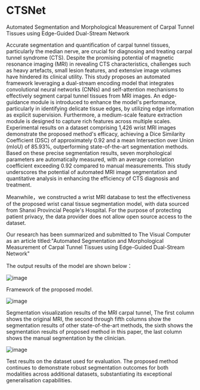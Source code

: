 # CTSNet
Automated Segmentation and Morphological Measurement of Carpal Tunnel Tissues using Edge-Guided Dual-Stream Network

Accurate segmentation and quantification of carpal tunnel tissues, particularly the median nerve, are crucial for diagnosing and treating carpal tunnel syndrome (CTS). Despite the promising potential of magnetic resonance imaging (MRI) in revealing CTS characteristics, challenges such as heavy artefacts, small lesion features, and extensive image volumes have hindered its clinical utility. This study proposes an automated framework leveraging a dual-stream encoding model that integrates convolutional neural networks (CNNs) and self-attention mechanisms to effectively segment carpal tunnel tissues from MRI images. An edge-guidance module is introduced to enhance the model's performance, particularly in identifying delicate tissue edges, by utilizing edge information as explicit supervision. Furthermore, a medium-scale feature extraction module is designed to capture rich features across multiple scales. Experimental results on a dataset comprising 1,426 wrist MRI images demonstrate the proposed method's efficacy, achieving a Dice Similarity Coefficient (DSC) of approximately 0.92 and a mean Intersection over Union (mIoU) of 85.93%, outperforming state-of-the-art segmentation methods. Based on these precise segmentation results, seven morphological parameters are automatically measured, with an average correlation coefficient exceeding 0.92 compared to manual measurements. This study underscores the potential of automated MRI image segmentation and quantitative analysis in enhancing the efficiency of CTS diagnosis and treatment.

Meanwhile，we constructed a wrist MRI database to test the effectiveness of the proposed wrist canal tissue segmentation model, with data sourced from Shanxi Provincial People's Hospital.
For the purpose of protecting patient privacy, the data provider does not allow open source access to the dataset.

Our research has been summarized and submitted to The Visual Computer as an article titled:"Automated Segmentation and Morphological Measurement of Carpal Tunnel Tissues using Edge-Guided Dual-Stream Network"

The output results of the model are shown below：

![image](https://github.com/user-attachments/assets/0c385c5d-e565-4a92-8cd7-171d34d830a9)

Framework of the proposed model. 



![image](https://github.com/user-attachments/assets/e17cf851-ca2d-48fb-a25c-40a3fcfa9451)

Segmentation visualization results of the MRI carpal tunnel, The first column shows the original MRI, the second through fifth columns show the segmentation results of other state-of-the-art methods, the sixth shows the segmentation results of proposed method in this paper, the last column shows the manual segmentation by the clinician.




![image](https://github.com/user-attachments/assets/87ce8fd0-81ee-4df5-b662-a77ccfca0993)

Test results on the dataset used for evaluation. The proposed method continues to demonstrate robust segmentation outcomes for both modalities across additional datasets, substantiating its exceptional generalisation capabilities.

